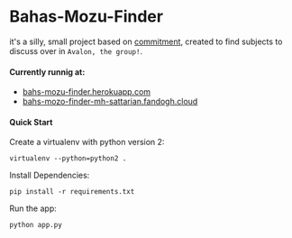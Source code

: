 # Bahas-Mozu-Finder
it's a silly, small project based on [commitment](https://github.com/ngerakines/commitment), created to find subjects to discuss over in `Avalon, the group!`.

#### Currently runnig at:
- [bahs-mozu-finder.herokuapp.com](https://bahs-mozu-finder.herokuapp.com)
- [bahs-mozo-finder-mh-sattarian.fandogh.cloud](https://bahs-mozo-finder-mh-sattarian.fandogh.cloud)


#### Quick Start

Create a virtualenv with python version 2:

```shell
virtualenv --python=python2 .
```

Install Dependencies:

```shell
pip install -r requirements.txt
```

Run the app:

```shell
python app.py
```
